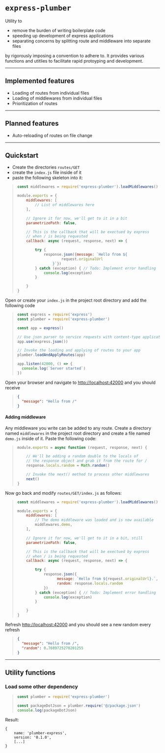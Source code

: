 # `express-plumber`

Utility to 


- remove the burden of writing  boilerplate code
- speeding up development of express applications
- separating concerns by splitting route and middleware into separate files


by rigorously imposing a convention to adhere to. It provides various functions
 and utitlies to facilitate rapid protoyping and development.

---
## Implemented features

- Loading of routes from individual files
- Loading of middlewares from individual files
- Prioritization of routes

---

## Planned features

- Auto-reloading of routes on file change

---

## Quickstart

- Create the directories `routes/GET`
- create the `index.js` file inside of it
- paste the following skeleton into it:

> ```javascript
> const middlewares = require('express-plumber').loadMiddlewares()
> 
> module.exports = {
>     middlewares: [
>         // List of middlewares here
>     ],
> 
>     // Ignore it for now, we'll get to it in a bit
>     parametrizePath: false,
> 
>     // This is the callback that will be exectued by express
>     // when / is being requested
>     callback: async (request, response, next) => {
> 
>         try {
>             response.json({message: `Hello from ${
>                     request.originalUrl
>                 }`})
>         } catch (exception) { // Todo: Implement error handling
>             console.log(exception)
>         }
> 
>     }
> }
> ```

Open or create your `index.js` in the project root directory and add the following code

> ```javascript
> const express = require('express')
> const plumber = require('express-plumber')
> 
> const app = express()
>
> // Use json parser to service requests with content-type application/json
> app.use(express.json())
>
> // Invoke the loading and applying of routes to your app 
> plumber.loadAndApplyRoutes(app)
> 
> app.listen(42000, () => {
>   console.log(`Server started`)
> })
> ```

Open your browser and navigate to [http://localhost:42000](http://localhost:42000) and you should receive

> ```json
> {
>   "message": "Hello from /"
> }
> ```

#### Adding middleware

Any middleware you write can be added to any route. Create a directory named `middlewares` in the project root directory and create a file named `demo.js` inside of it. Paste the following code:

> ```javascript
> module.exports = async function (request, response, next) {
> 
>     // We'll be adding a random double to the locals of 
>     // the response object and grab it from the route for /
>     response.locals.random = Math.random()
> 
>     // Invoke the next() method to process other middlewares
>     next()
> }
> ```

Now go back and modify `routes/GET/index.js` as follows:

> ```javascript
> const middlewares = require('express-plumber').loadMiddlewares()
> 
> module.exports = {
>     middlewares: [
>         // The demo middleware was loaded and is now available
>         middlewares.demo,
>     ],
> 
>     // Ignore it for now, we'll get to it in a bit, still
>     parametrizePath: false,
> 
>     // This is the callback that will be exectued by express
>     // when / is being requested
>     callback: async (request, response, next) => {
> 
>         try {
>             response.json({
>                   message: `Hello from ${request.originalUrl}.`,
>                   random: response.locals.random
>             })
>         } catch (exception) { // Todo: Implement error handling
>             console.log(exception)
>         }
> 
>     }
> }
> ```

Refresh [http://localhost:42000](http://localhost:42000) and you should see a new random every refresh

> ```json
> {
>   "message": "Hello from /",
>   "random": 0.7689725270201255
> }

---

## Utility functions

### Load some other dependency

> ```javascript
> const plumber = require('express-plumber')
> 
> const packageDotJson = plumber.require('@/package.json')
> console.log(packageDotJson)
> ```

Result: 

```
{
    name: 'plumber-express',
    version: '0.1.0',
    [...]
}
 ```

<!--

The packages provides the utilities to split routes into files and 
directories corresponding that then matches the route path.

#### Examples

| Request           | Source file path              | Request method |  Parsed route path |
| :-                | :-                            | :-             | :-                 |
| `GET /`           | routes/GET/index.js           | GET            | /                  |
| `GET /user`       | routes/GET/user/index.js      | GET            | /:user             |
| `GET /user/1`     | routes/GET/user/id.js         | GET            | /:user/:id         |
| `POST /user`      | routes/POST/user/index.js     | POST           | /:user             |




## Functions

### `loadRoutes(routeDirectory)`

Loads all route 

-->